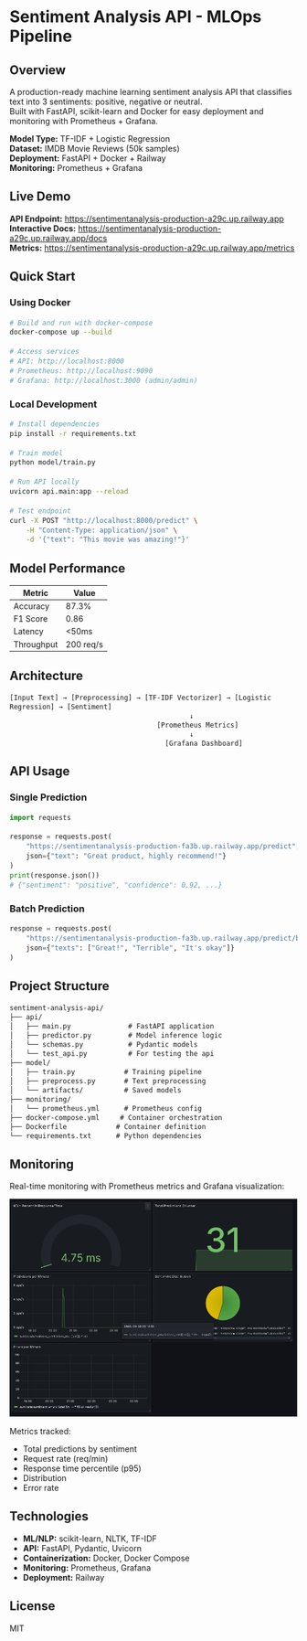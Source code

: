 # Sentiment Analysis API - MLOps Pipeline 

## Overview

A production-ready machine learning sentiment analysis API that classifies text into 3 sentiments: positive, negative or neutral.  
Built with FastAPI, scikit-learn and Docker for easy deployment and monitoring with Prometheus + Grafana.

**Model Type:** TF-IDF + Logistic Regression  
**Dataset:** IMDB Movie Reviews (50k samples)  
**Deployment:** FastAPI + Docker + Railway  
**Monitoring:** Prometheus + Grafana  

## Live Demo

**API Endpoint:** https://sentimentanalysis-production-a29c.up.railway.app  
**Interactive Docs:** https://sentimentanalysis-production-a29c.up.railway.app/docs  
**Metrics:** https://sentimentanalysis-production-a29c.up.railway.app/metrics  

## Quick Start

### Using Docker
```bash
# Build and run with docker-compose
docker-compose up --build

# Access services
# API: http://localhost:8000
# Prometheus: http://localhost:9090  
# Grafana: http://localhost:3000 (admin/admin)
```

### Local Development
```bash
# Install dependencies
pip install -r requirements.txt
 
# Train model
python model/train.py

# Run API locally
uvicorn api.main:app --reload

# Test endpoint
curl -X POST "http://localhost:8000/predict" \
    -H "Content-Type: application/json" \
    -d '{"text": "This movie was amazing!"}'
```

## Model Performance

| Metric | Value |
|--------|-------|
| Accuracy | 87.3% |
| F1 Score | 0.86 |
| Latency | <50ms |
| Throughput | 200 req/s |

## Architecture

```
[Input Text] → [Preprocessing] → [TF-IDF Vectorizer] → [Logistic Regression] → [Sentiment]
                                            ↓
                                    [Prometheus Metrics]
                                            ↓
                                      [Grafana Dashboard]
```

## API Usage

### Single Prediction
```python
import requests

response = requests.post(
    "https://sentimentanalysis-production-fa3b.up.railway.app/predict",
    json={"text": "Great product, highly recommend!"}
)
print(response.json())
# {"sentiment": "positive", "confidence": 0.92, ...}
```

### Batch Prediction
```python
response = requests.post(
    "https://sentimentanalysis-production-fa3b.up.railway.app/predict/batch",
    json={"texts": ["Great!", "Terrible", "It's okay"]}
)
```

## Project Structure

```
sentiment-analysis-api/
├── api/
│   ├── main.py              # FastAPI application
│   ├── predictor.py         # Model inference logic
│   └── schemas.py           # Pydantic models
│   └── test_api.py          # For testing the api
├── model/
│   ├── train.py            # Training pipeline
│   ├── preprocess.py       # Text preprocessing
│   └── artifacts/          # Saved models
├── monitoring/
│   └── prometheus.yml      # Prometheus config
├── docker-compose.yml     # Container orchestration
├── Dockerfile            # Container definition
└── requirements.txt      # Python dependencies
```

## Monitoring

Real-time monitoring with Prometheus metrics and Grafana visualization:

![Grafana Dashboard](illustrations/grafana_dashboard.png)

Metrics tracked:
- Total predictions by sentiment
- Request rate (req/min)
- Response time percentile (p95)
- Distribution
- Error rate


## Technologies

- **ML/NLP:** scikit-learn, NLTK, TF-IDF
- **API:** FastAPI, Pydantic, Uvicorn
- **Containerization:** Docker, Docker Compose
- **Monitoring:** Prometheus, Grafana
- **Deployment:** Railway

## License

MIT